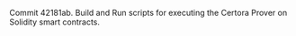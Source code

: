 Commit 42181ab.                    Build and Run scripts for executing the Certora Prover on Solidity smart contracts.